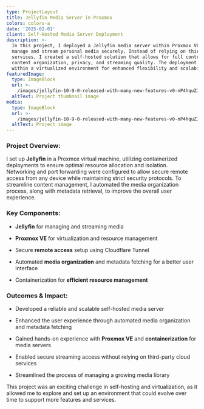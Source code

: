 ```yaml
---
type: ProjectLayout
title: Jellyfin Media Server in Proxmox
colors: colors-a
date: '2025-02-01'
client: Self-Hosted Media Server Deployment
description: >-
  In this project, I deployed a Jellyfin media server within Proxmox VE to
  manage and stream personal media securely. Instead of relying on third-party
  services, I created a self-hosted solution that allows for full control over
  content organization, privacy, and streaming quality. The deployment was done
  within a virtualized environment for enhanced flexibility and scalability.
featuredImage:
  type: ImageBlock
  url: >-
    /images/jellyfin-10-9-0-released-with-many-new-features-v0-nP4hquZJgJK4d0HPvShs1jYPdzq8cnjI0Lltn41aew0.webp
  altText: Project thumbnail image
media:
  type: ImageBlock
  url: >-
    /images/jellyfin-10-9-0-released-with-many-new-features-v0-nP4hquZJgJK4d0HPvShs1jYPdzq8cnjI0Lltn41aew0.webp
  altText: Project image
---
```

### **Project Overview:**

I set up **Jellyfin** in a Proxmox virtual machine, utilizing containerized deployments to ensure optimal resource allocation and isolation. Networking and port forwarding were configured to allow secure remote access from any device while maintaining strict security protocols. To streamline content management, I automated the media organization process, along with metadata retrieval, to improve the overall user experience.

### **Key Components:**

*   **Jellyfin** for managing and streaming media

*   **Proxmox VE** for virtualization and resource management

*   Secure **remote access** setup using Cloudflare Tunnel

*   Automated **media organization** and metadata fetching for a better user interface

*   Containerization for **efficient resource management**

### **Outcomes & Impact:**

*   Developed a reliable and scalable self-hosted media server

*   Enhanced the user experience through automated media organization and metadata fetching

*   Gained hands-on experience with **Proxmox VE** and **containerization** for media servers

*   Enabled secure streaming access without relying on third-party cloud services

*   Streamlined the process of managing a growing media library

This project was an exciting challenge in self-hosting and virtualization, as it allowed me to explore and set up an environment that could evolve over time to support more features and services.
